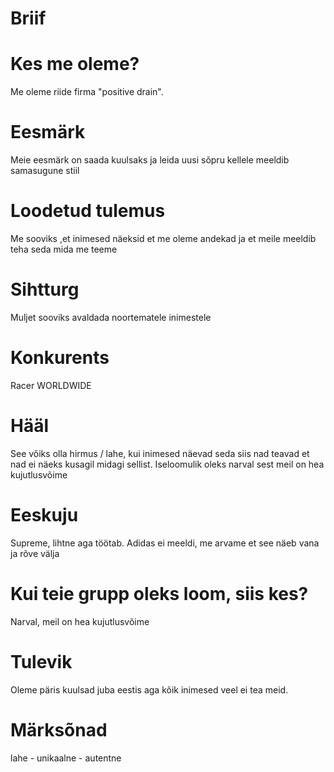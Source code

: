 # Briif
# Kes me oleme?
Me oleme riide firma "positive drain". 

# Eesmärk
Meie eesmärk on saada kuulsaks ja leida uusi sõpru kellele meeldib samasugune stiil

# Loodetud tulemus
Me sooviks ,et inimesed näeksid et me oleme andekad ja et meile meeldib teha seda mida me teeme

# Sihtturg

Muljet sooviks avaldada noortematele inimestele

# Konkurents

Racer WORLDWIDE

# Hääl

See võiks olla hirmus / lahe, kui inimesed näevad seda siis nad teavad et nad ei näeks kusagil midagi sellist. Iseloomulik oleks narval sest meil on hea kujutlusvõime

# Eeskuju

Supreme, lihtne aga töötab. Adidas ei meeldi, me arvame et see näeb vana ja rõve välja

# Kui teie grupp oleks loom, siis kes?

Narval, meil on hea kujutlusvõime

# Tulevik

Oleme päris kuulsad juba eestis aga kõik inimesed veel ei tea meid.

# Märksõnad

lahe - unikaalne - autentne